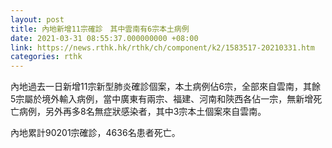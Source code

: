 ```yaml
---
layout: post
title: 內地新增11宗確診　其中雲南有6宗本土病例
date: 2021-03-31 08:55:37.000000000 +08:00
link: https://news.rthk.hk/rthk/ch/component/k2/1583517-20210331.htm
categories: rthk
---
```


內地過去一日新增11宗新型肺炎確診個案，本土病例佔6宗，全部來自雲南，其餘5宗屬於境外輸入病例，當中廣東有兩宗、福建、河南和陝西各佔一宗，無新增死亡病例，另外再多8名無症狀感染者，其中3宗本土個案來自雲南。

內地累計90201宗確診，4636名患者死亡。
